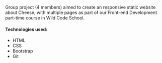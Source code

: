 Group project (4 members) aimed to create an responsive static website about Cheese, with multiple pages as part of our Front-end Development part-time course in Wild Code School.

#### Technologies used:
- HTML
- CSS
- Bootstrap
- Git
